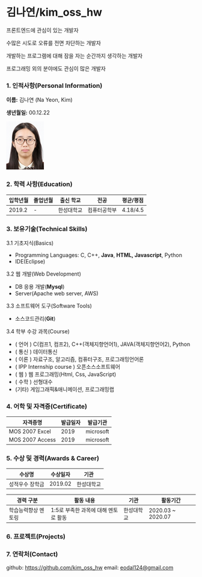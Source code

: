 # 김나연/kim_oss_hw

프론트엔드에 관심이 있는 개발자

수많은 시도로 오류를 전면 차단하는 개발자

개발하는 프로그램에 대해 잠을 자는 순간까지 생각하는 개발자

프로그래밍 외의 분야에도 관심이 많은 개발자

### 1. 인적사항(Personal Information)

**이름:** 김나연 (Na Yeon, Kim)

**생년월일:** 00.12.22

![haksang_sajin](https://github.com/kim-oss-hw/hello-me/blob/main/haksang_sajin.jpg?raw=true) 

### 2. 학력 사항(Education)

| 입학년월 | 졸업년월 | 출신 학교  | 전공         | 평균/평점 |
| -------- | -------- | ---------- | ------------ | --------- |
| 2019.2   | -        | 한성대학교 | 컴퓨터공학부 | 4.18/4.5  |

### 3. 보유기술(Technical Skills)

3.1 기초지식(Basics)

- Programming Languages: C, C++, **Java**, **HTML, Javascript**, Python
- IDE(Eclipse)

3.2 웹 개발(Web Development)

- DB 응용 개발(**Mysql**)
- Server(Apache web server, AWS)

3.3 소프트웨어 도구(Software Tools)

- 소스코드관리(**Git**)

3.4 학부 수강 과목(Course)

- ( 언어 ) C(컴프1, 컴프2), C++(객체지향언어1), JAVA(객체지향언어2), Python
- ( 통신 ) 데이터통신
- ( 이론 ) 자료구조, 알고리즘, 컴퓨터구조, 프로그래밍언어론
- ( IPP Internship course ) 오픈소스소프트웨어
- ( 웹 ) 웹 프로그래밍(Html, Css, JavaScript)
- ( 수학 ) 선형대수
- (기타) 게임그래픽&애니메이션, 프로그래밍랩

### 4. 어학 및 자격증(Certificate)

| 자격증명        | 발급일자 | 발급기관  |
| --------------- | -------- | --------- |
| MOS 2007 Excel  | 2019     | microsoft |
| MOS 2007 Access | 2019     | microsoft |

### 5. 수상 및 경력(Awards & Career)

| 수상명          | 수상일자 | 기관       |
| --------------- | -------- | ---------- |
| 성적우수 장학금 | 2019.02  | 한성대학교 |

| 경력 구분           | 활동 내용                            | 기관       | 활동기간          |
| ------------------- | ------------------------------------ | ---------- | ----------------- |
| 학습능력향상 멘토링 | 1:5로 부족한 과목에 대해 멘토로 활동 | 한성대학교 | 2020.03 ~ 2020.07 |

### 6. 프로젝트(Projects)

### 7. 연락처(Contact)

github: https://github.com/kim_oss_hw
email: eodal124@gmail.com
